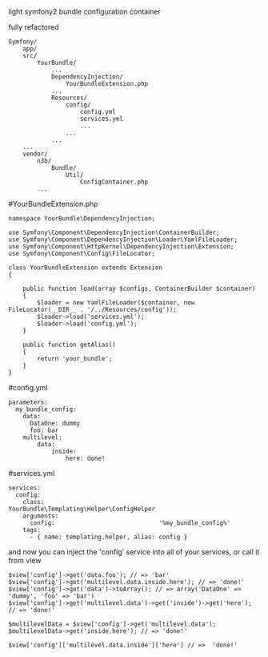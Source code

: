 light symfony2 bundle configuration container

fully refactored

    Symfony/
        app/
        src/
            YourBundle/
                ...
                DependencyInjection/
                    YourBundleExtension.php
                ...
                Resources/
                    config/
                        config.yml
                        services.yml
                        ...
                    ...
                ...
        ...
        vendor/
            n3b/
                Bundle/
                    Util/
                        ConfigContainer.php
            ...


#YourBundleExtension.php

    namespace YourBundle\DependencyInjection;

    use Symfony\Component\DependencyInjection\ContainerBuilder;
    use Symfony\Component\DependencyInjection\Loader\YamlFileLoader;
    use Symfony\Component\HttpKernel\DependencyInjection\Extension;
    use Symfony\Component\Config\FileLocator;

    class YourBundleExtension extends Extension
    {

        public function load(array $configs, ContainerBuilder $container)
        {
            $loader = new YamlFileLoader($container, new FileLocator(__DIR__ . '/../Resources/config'));
            $loader->load('services.yml');
            $loader->load('config.yml');
        }

        public function getAlias()
        {
            return 'your_bundle';
        }
    }

#config.yml

    parameters:
      my_bundle_config:
        data:
          DataOne: dummy
          foo: bar
        multilevel:
            data:
                inside:
                    here: done!

#services.yml

    services:
      config:
        class:                                YourBundle\Templating\Helper\ConfigHelper
        arguments:
          config:                             '%my_bundle_config%'
        tags:
          - { name: templating.helper, alias: config }


and now you can inject the 'config' service into all of your services, or call it from view

    $view['config']->get('data.foo'); // => 'bar'
    $view['config']->get('multilevel.data.inside.here'); // => 'done!'
    $view['config']->get('data')->toArray(); // => array('DataOne' => 'dummy', 'foo' => 'bar')
    $view['config']->get('multilevel.data')->get('inside')->get('here'); // => 'done!'
    
    $multilevelData = $view['config']->get('multilevel.data');
    $multilevelData->get('inside.here'); // => 'done!'

    $view['config']['multilevel.data.inside']['here'] // =>  'done!'

